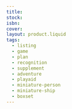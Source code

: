 ```yaml
---
title: 
stock: 
isbn: 
cover: 
layout: product.liquid
tags: 
  - listing
  - game
  - plan
  - recognition
  - supplement
  - adventure
  - playaid
  - miniature-person
  - miniature-ship
  - boxset
---
```

